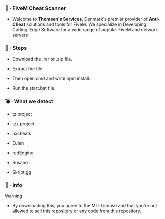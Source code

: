 ### 🚀 · **FiveM Cheat Scanner**
- Welcome to **Thomsen's Services**, Denmark's premier provider of **Anti-Cheat** solutions and tools for FiveM. 
 We specialize in Developing Cutting-Edge Software for a wide range of popular FiveM and network servers

### 👣 · **Steps**
- Download the .rar or .zip file.

- Extract the file.

- Then open cmd and write npm install.

- Run the start.bat file.


### 💣 · **What we detect**
- tz project

- tzx project

- hxcheats

- Eulen

- redEngine

- Susano

- Skript.gg

### 📨 · Info
> [!WARNING]
> - By downloading this, you agree to the MIT License and that you're not
>   allowed to sell this repository or any code from this repository.
